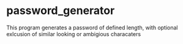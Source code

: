 # password_generator
This program generates a password of defined length, with optional exlcusion of similar looking or ambigious characaters
